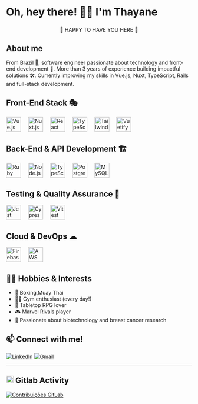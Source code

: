 <h1 align="left"> Oh, hey there! 👋🏻 I'm Thayane </h1>

###

<p align="center">🦄 HAPPY TO HAVE YOU HERE 🌈 </p>

<h2 align="left">About me</h2>

From Brazil 📍, software engineer passionate about technology and front-end development 💚. More than 3 years of experience building impactful solutions 🛠. Currently improving my skills in Vue.js, Nuxt, TypeScript, Rails and full-stack development.

## Front-End Stack 🎭

<div align="left">
  <img src="https://skillicons.dev/icons?i=vue" height="40" alt="Vue.js logo"  />
  <img width="12" />
  <img src="https://skillicons.dev/icons?i=nuxtjs" height="40" alt="Nuxt.js logo"  />
  <img width="12" />
  <img src="https://skillicons.dev/icons?i=react" height="40" alt="React logo"  />
  <img width="12" />
  <img src="https://skillicons.dev/icons?i=ts" height="40" alt="TypeScript logo"  />
  <img width="12" />
  <img src="https://skillicons.dev/icons?i=tailwind" height="40" alt="Tailwind CSS logo"  />
  <img width="12" />
  <img src="https://skillicons.dev/icons?i=vuetify" height="40" alt="Vuetify logo"  />
</div>

## Back-End & API Development 🏗

<div align="left">
  <img src="https://skillicons.dev/icons?i=rails" height="40" alt="Ruby on Rails logo"  />
  <img width="12" />
  <img src="https://skillicons.dev/icons?i=nodejs" height="40" alt="Node.js logo"  />
  <img width="12" />
  <img src="https://skillicons.dev/icons?i=ts" height="40" alt="TypeScript logo"  />
  <img width="12" />
  <img src="https://skillicons.dev/icons?i=postgres" height="40" alt="PostgreSQL logo"  />
  <img width="12" />
  <img src="https://skillicons.dev/icons?i=mysql" height="40" alt="MySQL logo"  />
</div>

## Testing & Quality Assurance 🧪

<div align="left">
  <img src="https://skillicons.dev/icons?i=jest" height="40" alt="Jest logo"  />
  <img width="12" />
  <img src="https://skillicons.dev/icons?i=cypress" height="40" alt="Cypress logo"  />
  <img width="12" />
  <img src="https://skillicons.dev/icons?i=vitest" height="40" alt="Vitest logo"  />
</div>

## Cloud & DevOps ☁

<div align="left">
  <img src="https://skillicons.dev/icons?i=firebase" height="40" alt="Firebase logo"  />
  <img width="12" />
  <img src="https://skillicons.dev/icons?i=aws" height="40" alt="AWS logo"  />
</div>

## 🏋️‍♀️ Hobbies & Interests

- 🥊 Boxing,Muay Thai
- 🏋️‍♀️ Gym enthusiast (every day!)
- 🎲 Tabletop RPG lover
- 🎮 Marvel Rivals player
- 🧬 Passionate about biotechnology and breast cancer research

## 📫 Connect with me!

[![LinkedIn](https://img.shields.io/badge/LinkedIn-0077B5?style=for-the-badge&logo=linkedin&logoColor=white)](https://www.linkedin.com/in/thayanebatista/)
[![Gmail](https://img.shields.io/badge/Gmail-333333?style=for-the-badge&logo=gmail&logoColor=red)](mailto:thayane.batista.ec@gmail.com)

---

## <img src="https://skillicons.dev/icons?i=gitlab" height="20" alt="GitLab logo"  /> Gitlab Activity


<!--[![Top Langs](https://github-readme-stats.vercel.app/api/top-langs/?username=thayanebatista&layout=compact&theme=dark)](https://github.com/thayanebatista/) -->
[![Contribuições GitLab](https://github.com/thayanebatista/gitlab-contrib-stats/blob/main/docs/gitlab_contributions.png?raw=true)](https://gitlab.com/thayane)

